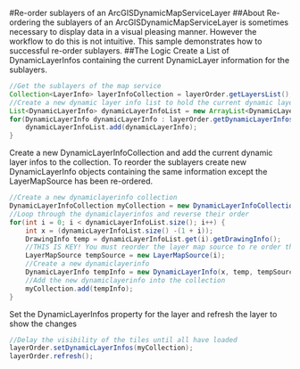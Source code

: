 #Re-order sublayers of an ArcGISDynamicMapServiceLayer
##About
Re-ordering the sublayers of an ArcGISDynamicMapServiceLayer is sometimes necessary to display data in a visual pleasing manner. However the workflow to do this is not intuitive. This sample demonstrates how to successful re-order sublayers.
##The Logic
Create a List of DynamicLayerInfos containing the current DynamicLayer information for the sublayers.
```Java
//Get the sublayers of the map service
Collection<LayerInfo> layerInfoCollection = layerOrder.getLayersList();
//Create a new dynamic layer info list to hold the current dynamic layer infos of each sub layer
List<DynamicLayerInfo> dynamicLayerInfoList = new ArrayList<DynamicLayerInfo>();
for(DynamicLayerInfo dynamicLayerInfo : layerOrder.getDynamicLayerInfos()){
	dynamicLayerInfoList.add(dynamicLayerInfo);
}
```
Create a new DynamicLayerInfoCollection and add the current dynamic layer infos to the collection. To reorder the sublayers create new DynamicLayerInfo objects containing the same information except the LayerMapSource has been re-ordered.
```Java
//Create a new dynamiclayerinfo collection
DynamicLayerInfoCollection myCollection = new DynamicLayerInfoCollection(layerInfoCollection);
//Loop through the dynamiclayerinfos and reverse their order
for(int i = 0; i < dynamicLayerInfoList.size(); i++) {
	int x = (dynamicLayerInfoList.size() -(1 + i));
	DrawingInfo temp = dynamicLayerInfoList.get(i).getDrawingInfo();
	//THIS IS KEY! You must reorder the layer map source to re order the sublayers!
	LayerMapSource tempSource = new LayerMapSource(i);
	//Create a new dynamiclayerinfo
	DynamicLayerInfo tempInfo = new DynamicLayerInfo(x, temp, tempSource);
	//Add the new dynamiclayerinfo into the collection
	myCollection.add(tempInfo);
}
```
Set the DynamicLayerInfos property for the layer and refresh the layer to show the changes
```Java
//Delay the visibility of the tiles until all have loaded
layerOrder.setDynamicLayerInfos(myCollection);
layerOrder.refresh();
```